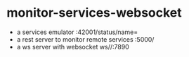 # monitor-services-websocket
<ul>
  <li>a services emulator :42001/status/name=<service>
  <li>a rest server to monitor remote services :5000/<service>
  <li>a ws server with websocket ws//:7890
</ul>
